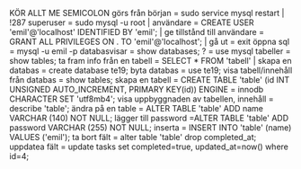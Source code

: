 KÖR ALLT ME SEMICOLON görs från början = sudo service mysql restart | !287 superuser = sudo mysql -u root | användare = CREATE USER 'emil'@'localhost' IDENTIFIED BY 'emil'; | ge tillstånd till användare = GRANT ALL PRIVILEGES ON . TO 'emil'@'localhost'; | gå ut = exit öppna sql = mysql -u emil -p databasvisar = show databases; ? = use mysql tabeller = show tables; ta fram info från en tabell = SELECT * FROM 'tabell' | skapa en databas = create database te19; byta databas = use te19;
visa tabell/innehåll från databas = show tables; skapa en tabell = CREATE TABLE 'table' (id INT UNSIGNED AUTO_INCREMENT, PRIMARY KEY(id)) ENGINE = innodb CHARACTER SET 'utf8mb4'; visa uppbyggnaden av tabellen, innehåll = describe 'table'; ändra på en table = ALTER TABLE 'table' ADD name VARCHAR (140) NOT NULL; lägger till password =ALTER TABLE 'table' ADD password VARCHAR (255) NOT NULL; inserta = INSERT INTO 'table' (name) VALUES ('emil'); ta bort fält = alter table 'table' drop completed_at; uppdatea fält = update tasks set completed=true, updated_at=now() where id=4;
